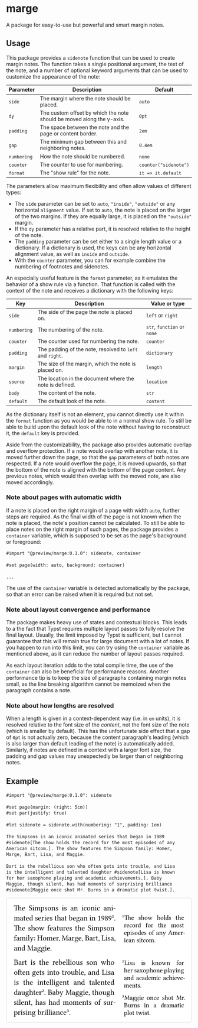 # marge

A package for easy-to-use but powerful and smart margin notes.

## Usage

This package provides a `sidenote` function that can be used to create margin notes. The function takes a single positional argument, the text of the note, and a number of optional keyword arguments that can be used to customize the appearance of the note:

| Parameter   | Description                                                           | Default               |
| ----------- | --------------------------------------------------------------------- | --------------------- |
| `side`      | The margin where the note should be placed.                           | `auto`                |
| `dy`        | The custom offset by which the note should be moved along the y-axis. | `0pt`                 |
| `padding`   | The space between the note and the page or content border.            | `2em`                 |
| `gap`       | The minimum gap between this and neighboring notes.                   | `0.4em`               |
| `numbering` | How the note should be numbered.                                      | `none`                |
| `counter`   | The counter to use for numbering.                                     | `counter("sidenote")` |
| `format`    | The "show rule" for the note.                                         | `it => it.default`    |

The parameters allow maximum flexibility and often allow values of different types:

- The `side` parameter can be set to `auto`, `"inside"`, `"outside"` or any horizontal `alignment` value. If set to `auto`, the note is placed on the larger of the two margins. If they are equally large, it is placed on the `"outside"` margin.
- If the `dy` parameter has a relative part, it is resolved relative to the height of the note.
- The `padding` parameter can be set either to a single length value or a dictionary. If a dictionary is used, the keys can be any horizontal alignment value, as well as `inside` and `outside`.
- With the `counter` parameter, you can for example combine the numbering of footnotes and sidenotes.

An especially useful feature is the `format` parameter, as it emulates the behavior of a show rule via a function. That function is called with the context of the note and receives a dictionary  with the following keys:

| Key         | Description                                              | Value or type               |
| ----------- | -------------------------------------------------------- | ----------------------------|
| `side`      | The side of the page the note is placed on.              | `left` or `right`           |
| `numbering` | The numbering of the note.                               | `str`, `function` or `none` |
| `counter`   | The counter used for numbering the note.                 | `counter`                   |
| `padding`   | The padding of the note, resolved to `left` and `right`. | `dictionary`                |
| `margin`    | The size of the margin, which the note is placed on.     | `length`                    |
| `source`    | The location in the document where the note is defined.  | `location`                  |
| `body`      | The content of the note.                                 | `str`                       |
| `default`   | The default look of the note.                            | `content`                   |

As the dictionary itself is not an element, you cannot directly use it within the `format` function as you would be able to in a normal show rule. To still be able to build upon the default look of the note without having to reconstruct it, the `default` key is provided.

Aside from the customizability, the package also provides automatic overlap and overflow protection. If a note would overlap with another note, it is moved further down the page, so that the `gap` parameters of both notes are respected. If a note would overflow the page, it is moved upwards, so that the bottom of the note is aligned with the bottom of the page content. Any previous notes, which would then overlap with the moved note, are also moved accordingly.

### Note about pages with automatic width

If a note is placed on the right margin of a page with width `auto`, further steps are required. As the final width of the page is not known when the note is placed, the note's position cannot be calculated. To still be able to place notes on the right margin of such pages, the package provides a `container` variable, which is supposed to be set as the page's background or foreground:

```typ
#import "@preview/marge:0.1.0": sidenote, container

#set page(width: auto, background: container)

...
```

The use of the `container` variable is detected automatically by the package, so that an error can be raised when it is required but not set.

### Note about layout convergence and performance

The package makes heavy use of states and contextual blocks. This leads to a the fact that Typst requires multiple layout passes to fully resolve the final layout. Usually, the limit imposed by Typst is sufficient, but I cannot guarantee that this will remain true for large document with a lot of notes. If you happen to run into this limit, you can try using the `container` variable as mentioned above, as it can reduce the number of layout passes required.

As each layout iteration adds to the total compile time, the use of the `container` can also be beneficial for performance reasons. Another performance tip is to keep the size of paragraphs containing margin notes small, as the line breaking algorithm cannot be memoized when the paragraph contains a note.

### Note about how lengths are resolved

When a length is given in a context-dependent way (i.e. in `em` units), it is resolved relative to the font size of the _content_, not the font size of the note (which is smaller by default). This has the unfortunate side effect that a gap of `0pt` is not actually zero, because the content paragraph's leading (which is also larger than default leading of the note) is automatically added. Similarly, if notes are defined in a context with a larger font size, the padding and gap values may unexpectedly be larger than of neighboring notes.

## Example

```typ
#import "@preview/marge:0.1.0": sidenote

#set page(margin: (right: 5cm))
#set par(justify: true)

#let sidenote = sidenote.with(numbering: "1", padding: 1em)

The Simpsons is an iconic animated series that began in 1989
#sidenote[The show holds the record for the most episodes of any
American sitcom.]. The show features the Simpson family: Homer,
Marge, Bart, Lisa, and Maggie. 

Bart is the rebellious son who often gets into trouble, and Lisa
is the intelligent and talented daughter #sidenote[Lisa is known
for her saxophone playing and academic achievements.]. Baby
Maggie, though silent, has had moments of surprising brilliance
#sidenote[Maggie once shot Mr. Burns in a dramatic plot twist.].
```

![Result of example code.](assets/example.svg)
